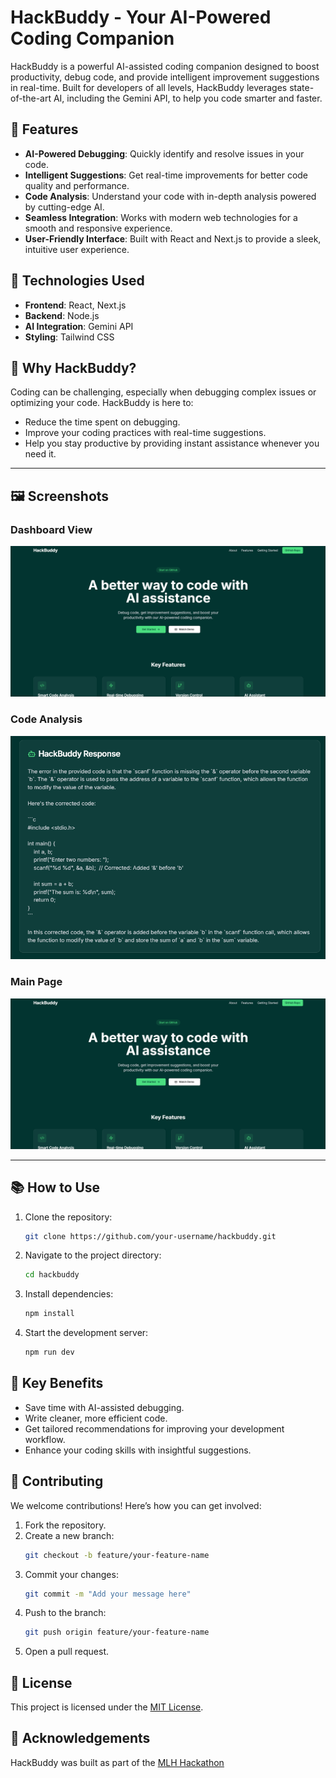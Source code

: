 # HackBuddy - Your AI-Powered Coding Companion

HackBuddy is a powerful AI-assisted coding companion designed to boost productivity, debug code, and provide intelligent improvement suggestions in real-time. Built for developers of all levels, HackBuddy leverages state-of-the-art AI, including the Gemini API, to help you code smarter and faster.

## 🚀 Features
- **AI-Powered Debugging**: Quickly identify and resolve issues in your code.
- **Intelligent Suggestions**: Get real-time improvements for better code quality and performance.
- **Code Analysis**: Understand your code with in-depth analysis powered by cutting-edge AI.
- **Seamless Integration**: Works with modern web technologies for a smooth and responsive experience.
- **User-Friendly Interface**: Built with React and Next.js to provide a sleek, intuitive user experience.

## 🔧 Technologies Used
- **Frontend**: React, Next.js
- **Backend**: Node.js
- **AI Integration**: Gemini API
- **Styling**: Tailwind CSS

## 🎯 Why HackBuddy?
Coding can be challenging, especially when debugging complex issues or optimizing your code. HackBuddy is here to:
- Reduce the time spent on debugging.
- Improve your coding practices with real-time suggestions.
- Help you stay productive by providing instant assistance whenever you need it.
---

## 🖼️ Screenshots  

### Dashboard View  
![HackBuddy Dashboard](./img/Screenshot%202025-01-05%20190703.png)  

### Code Analysis  
![Code Analysis in Action](./img/Screenshot%202025-01-05%20190650.png)  

### Main Page  
![Main Page](./img/Screenshot%202025-01-05%20190703.png)  

---

## 📚 How to Use
1. Clone the repository:
   ```bash
   git clone https://github.com/your-username/hackbuddy.git
   ```
2. Navigate to the project directory:
   ```bash
   cd hackbuddy
   ```
3. Install dependencies:
   ```bash
   npm install
   ```
4. Start the development server:
   ```bash
   npm run dev
   ```

## 🌟 Key Benefits
- Save time with AI-assisted debugging.
- Write cleaner, more efficient code.
- Get tailored recommendations for improving your development workflow.
- Enhance your coding skills with insightful suggestions.

## 🤝 Contributing
We welcome contributions! Here’s how you can get involved:
1. Fork the repository.
2. Create a new branch:
   ```bash
   git checkout -b feature/your-feature-name
   ```
3. Commit your changes:
   ```bash
   git commit -m "Add your message here"
   ```
4. Push to the branch:
   ```bash
   git push origin feature/your-feature-name
   ```
5. Open a pull request.

## 📄 License
This project is licensed under the [MIT License](LICENSE).

## 🙌 Acknowledgements
HackBuddy was built as part of the [MLH Hackathon](https://mlh.io/)



